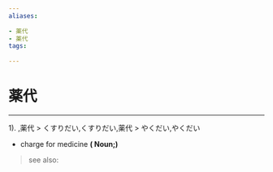 ```yaml
---
aliases:
    
- 薬代
- 薬代
tags:
    
---
```


# 薬代
---
1).
,薬代 > くすりだい,くすりだい,薬代 > やくだい,やくだい

- charge for medicine
**( Noun;)**
> see also: 
            